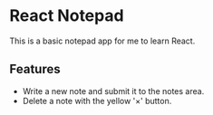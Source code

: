 # React Notepad

This is a basic notepad app for me to learn React.

## Features

- Write a new note and submit it to the notes area.
- Delete a note with the yellow '&times;' button.
